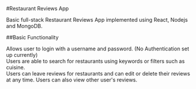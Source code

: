 #Restaurant Reviews App

Basic full-stack Restaurant Reviews App implemented using React, Nodejs and MongoDB.  

##Basic Functionality

Allows user to login with a username and password. (No Authentication set up currently)  
Users are able to search for restaurants using keywords or filters such as cuisine.  
Users can leave reviews for restaurants and can edit or delete their reviews at any time.
Users can also view other user's reviews.

